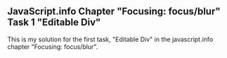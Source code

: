 ## JavaScript.info Chapter "Focusing: focus/blur" Task 1 "Editable Div"

This is my solution for the first task, "Editable Div" in the javascript.info chapter "Focusing: focus/blur".
